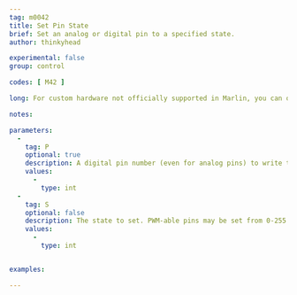 ```yaml
---
tag: m0042
title: Set Pin State
brief: Set an analog or digital pin to a specified state.
author: thinkyhead

experimental: false
group: control

codes: [ M42 ]

long: For custom hardware not officially supported in Marlin, you can often just connect up an unused pin and use `M42` to control it.

notes:

parameters:
  -
    tag: P
    optional: true
    description: A digital pin number (even for analog pins) to write to. (`LED_PIN` if omitted)
    values:
      -
        type: int
  -
    tag: S
    optional: false
    description: The state to set. PWM-able pins may be set from 0-255.
    values:
      -
        type: int


examples:

---
```

